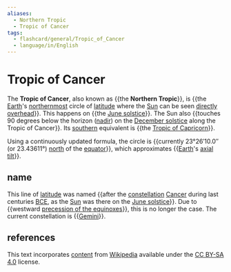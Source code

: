 ```yaml
---
aliases:
  - Northern Tropic
  - Tropic of Cancer
tags:
  - flashcard/general/Tropic_of_Cancer
  - language/in/English
---
```


# Tropic of Cancer

The __Tropic of Cancer__, also known as {{the __Northern Tropic__}}, is {{the [Earth](Earth.md)'s [northernmost](north.md) circle of [latitude](latitude.md) where the [Sun](Sun.md) can be seen [directly overhead](subsolar%20point.md)}}. This happens on {{the [June solstice](June%20solstice.md)}}. The Sun also {{touches 90 degrees below the horizon ([nadir](nadir.md)) on the [December solstice](December%20solstice.md) along the Tropic of Cancer}}. Its [southern](south.md) equivalent is {{the [Tropic of Capricorn](Tropic%20of%20Capricorn.md)}}. <!--SR:!2024-07-07,4,270!2024-07-07,4,270!2024-07-07,4,270!2024-07-07,4,270!2024-07-07,4,270-->

Using a continuously updated formula, the circle is {{currently 23°26′10.0″ (or 23.43611°) [north](north.md) of the [equator](equator.md)}}, which approximates {{[Earth](Earth.md)'s [axial tilt](axial%20tilt.md)}}. <!--SR:!2024-07-04,1,230!2024-07-07,4,270-->

## name

This line of [latitude](latitude.md) was named {{after the [constellation](constellation.md) [Cancer](Cancer%20(constellation).md) during last centuries [BCE](Common%20Era..md), as the [Sun](Sun.md) was there on the [June solstice](June%20solstice.md)}}. Due to {{westward [precession of the equinoxes](axial%20precession.md)}}, this is no longer the case. The current constellation is {{[Gemini](Gemini%20(constellation).md)}}. <!--SR:!2024-07-07,4,270!2024-07-07,4,270!2024-07-07,4,270-->

## references

This text incorporates [content](https://en.wikipedia.org/wiki/Tropic_of_Cancer) from [Wikipedia](Wikipedia.md) available under the [CC BY-SA 4.0](https://creativecommons.org/licenses/by-sa/4.0/) license.
